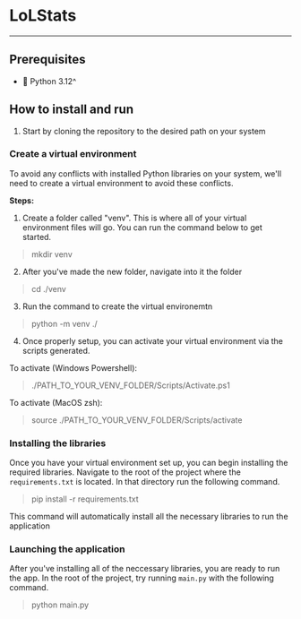 # LoLStats
---
## Prerequisites
- 🐍 Python 3.12^

## How to install and run
1. Start by cloning the repository to the desired path on your system
### Create a virtual environment
To avoid any conflicts with installed Python libraries on your system, we'll need to create a virtual environment to avoid these conflicts.

**Steps:**
1. Create a folder called "venv". This is where all of your virtual environment files will go. You can run the command below to get started.
>mkdir venv
2. After you've made the new folder, navigate into it the folder
>cd  ./venv
3. Run the command to create the virtual environemtn
>python -m venv ./
4. Once properly setup, you can activate your virtual environment via the scripts generated.

To activate (Windows Powershell):
> ./PATH_TO_YOUR_VENV_FOLDER/Scripts/Activate.ps1

To activate (MacOS zsh):
> source ./PATH_TO_YOUR_VENV_FOLDER/Scripts/activate

### Installing the libraries
Once you have your virtual environment set up, you can begin installing the required libraries.
Navigate to the root of the project where the `requirements.txt` is located. In that directory run the following command.
> pip install -r requirements.txt

This command will automatically install all the necessary libraries to run the application

### Launching the application
After you've installing all of the neccessary libraries, you are ready to run the app. In the root of the project, try running `main.py` with the following command.
>python main.py



